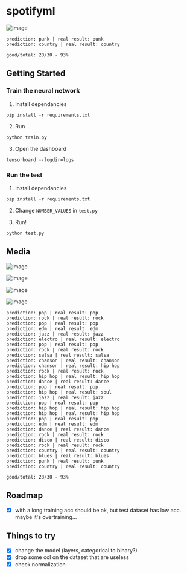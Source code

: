 # spotifyml

![image](https://user-images.githubusercontent.com/25727549/150337874-c738bc4e-1e1f-4ca8-977e-690cb10c2bdf.png)

```
prediction: punk | real result: punk
prediction: country | real result: country

good/total: 28/30 - 93%
```

## Getting Started

### Train the neural network

1. Install dependancies

```
pip install -r requirements.txt
```

2. Run

```
python train.py
```

3. Open the dashboard

```
tensorboard --logdir=logs
```

### Run the test

1. Install dependancies

```
pip install -r requirements.txt
```

2. Change `NUMBER_VALUES` in `test.py`

3. Run!

```
python test.py
```

## Media

![image](https://user-images.githubusercontent.com/25727549/150351115-159e7884-6637-41f8-8416-73dd69dc8576.png)

![image](https://user-images.githubusercontent.com/25727549/150351268-9e431d18-f281-47f6-b01e-b6dec1fb659a.png)

![image](https://user-images.githubusercontent.com/25727549/150351367-9bb9b308-5201-49e5-b9f0-8da06ad5d915.png)

![image](https://user-images.githubusercontent.com/25727549/150337784-b327c5b8-f9e1-4502-af85-032ff020e30d.png)

```
prediction: pop | real result: pop
prediction: rock | real result: rock
prediction: pop | real result: pop
prediction: edm | real result: edm
prediction: jazz | real result: jazz
prediction: electro | real result: electro
prediction: pop | real result: pop
prediction: rock | real result: rock
prediction: salsa | real result: salsa
prediction: chanson | real result: chanson
prediction: chanson | real result: hip hop
prediction: rock | real result: rock
prediction: hip hop | real result: hip hop
prediction: dance | real result: dance
prediction: pop | real result: pop
prediction: hip hop | real result: soul
prediction: jazz | real result: jazz
prediction: pop | real result: pop
prediction: hip hop | real result: hip hop
prediction: hip hop | real result: hip hop
prediction: pop | real result: pop
prediction: edm | real result: edm
prediction: dance | real result: dance
prediction: rock | real result: rock
prediction: disco | real result: disco
prediction: rock | real result: rock
prediction: country | real result: country
prediction: blues | real result: blues
prediction: punk | real result: punk
prediction: country | real result: country

good/total: 28/30 - 93%
```

## Roadmap

- [x] with a long training acc should be ok, but test dataset has low acc. maybe it's overtraining...

## Things to try

- [x] change the model (layers, categorical to binary?)
- [x] drop some col on the dataset that are useless
- [x] check normalization
